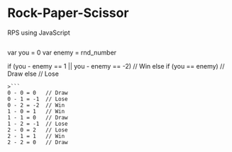 # Rock-Paper-Scissor
RPS using JavaScript

>```
var you = 0
var enemy = rnd_number

if (you - enemy == 1 || you - enemy == -2) // Win
else if (you == enemy) // Draw
else // Lose
```
>```
0 - 0 = 0   // Draw
0 - 1 = -1  // Lose
0 - 2 = -2  // Win
1 - 0 = 1   // Win
1 - 1 = 0   // Draw
1 - 2 = -1  // Lose
2 - 0 = 2   // Lose
2 - 1 = 1   // Win
2 - 2 = 0   // Draw
```
